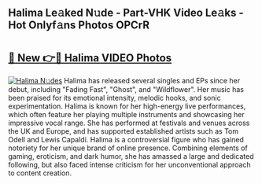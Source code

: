## Halima Le𝚊ked N𝚞de - Part-VHK Video Le𝚊ks - Hot Onlyf𝚊ns Photos OPCrR

# <h2><a href="http://ab79473.deff.icu/?id=Halima">🔗 New 👉🔴 Halima VIDEO Photos</a></h2>

[![Halima N𝚞des](https://i.imgur.com/rIISA9y.gif)](http://ab79473.deff.icu/?id=Halima)
Halima has released several singles and EPs since her debut, including "Fading Fast", "Ghost", and "Wildflower". Her music has been praised for its emotional intensity, melodic hooks, and sonic experimentation. Halima is known for her high-energy live performances, which often feature her playing multiple instruments and showcasing her impressive vocal range. She has performed at festivals and venues across the UK and Europe, and has supported established artists such as Tom Odell and Lewis Capaldi. Halima is a controversial figure who has gained notoriety for her unique brand of online presence. Combining elements of gaming, eroticism, and dark humor, she has amassed a large and dedicated following, but also faced intense criticism for her unconventional approach to content creation.
